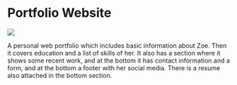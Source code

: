 # Portfolio Website

![](https://media.giphy.com/media/VGhpcyj4ZP2c3vItHU/giphy.gif)

A personal web portfolio which includes basic information about Zoe. Then it covers education and a list of skills of her. It also has a section where it shows some recent work, and at the bottom it has contact information and a form, and at the bottom a footer with her social media. There is a resume also attached in the bottom section. 
